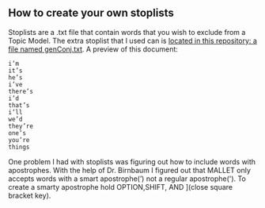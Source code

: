 ## How to create your own stoplists

Stoplists are a .txt file that contain words that you wish to exclude from a Topic Model. The extra stoplist that I used can is [located in this repository: a file named genConj.txt](https://github.com/nmcdowell00/MALLET_tutorial/blob/master/genConj.txt). 
A preview of this document: 
```
i’m
it’s
he’s
i’ve
there’s
i’d
that’s
i’ll
we’d
they’re
one’s
you’re
things
```
One problem I had with stoplists was figuring out how to include words with apostrophes. With the help of Dr. Birnbaum I figured out that MALLET only accepts words with a smart apostrophe(’) not a regular apostrophe('). To create a smarty apostrophe hold OPTION,SHIFT, AND ](close square bracket key). 
